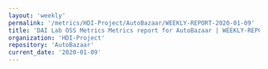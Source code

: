 ```yaml
---
layout: 'weekly'
permalink: '/metrics/HDI-Project/AutoBazaar/WEEKLY-REPORT-2020-01-09'
title: 'DAI Lab OSS Metrics Metrics report for AutoBazaar | WEEKLY-REPORT-2020-01-09'
organization: 'HDI-Project'
repository: 'AutoBazaar'
current_date: '2020-01-09'
---
```

